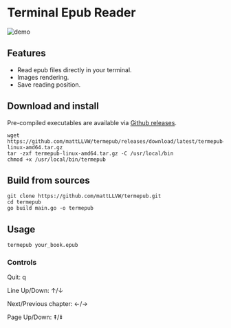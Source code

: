 # Terminal Epub Reader

![demo](./demo.gif)

## Features

- Read epub files directly in your terminal.
- Images rendering.
- Save reading position.

## Download and install

Pre-compiled executables are available via [Github releases](https://github.com/mattLLVW/termepub/releases/latest).

```shell
wget https://github.com/mattLLVW/termepub/releases/download/latest/termepub-linux-amd64.tar.gz
tar -zxf termepub-linux-amd64.tar.gz -C /usr/local/bin
chmod +x /usr/local/bin/termepub
```

## Build from sources

```shell
git clone https://github.com/mattLLVW/termepub.git
cd termepub
go build main.go -o termepub
```

## Usage

```shell
termepub your_book.epub
```

### Controls

Quit: q

Line Up/Down: ↑/↓

Next/Previous chapter: ←/→

Page Up/Down: ⇞/⇟